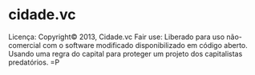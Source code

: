 cidade.vc
=========

Licença: Copyright© 2013, Cidade.vc
Fair use: Liberado para uso não-comercial com o software modificado disponibilizado em código aberto.
Usando uma regra do capital para proteger um projeto dos capitalistas predatórios. =P
